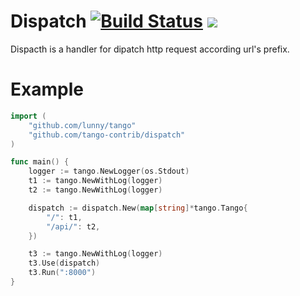 Dispatch [![Build Status](https://drone.io/github.com/tango-contrib/dispatch/status.png)](https://drone.io/github.com/tango-contrib/dispatch/latest) [![](http://gocover.io/_badge/github.com/tango-contrib/dispatch)](http://gocover.io/github.com/tango-contrib/dispatch)
======

Dispacth is a handler for dipatch http request according url's prefix.

# Example

```Go
import (
    "github.com/lunny/tango"
    "github.com/tango-contrib/dispatch"
)

func main() {
    logger := tango.NewLogger(os.Stdout)
    t1 := tango.NewWithLog(logger)
    t2 := tango.NewWithLog(logger)

    dispatch := dispatch.New(map[string]*tango.Tango{
        "/": t1,
        "/api/": t2,
    })

    t3 := tango.NewWithLog(logger)
    t3.Use(dispatch)
    t3.Run(":8000")
}
```